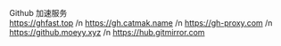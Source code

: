Github 加速服务    
https://ghfast.top /n
https://gh.catmak.name /n
https://gh-proxy.com /n
https://github.moeyy.xyz /n
https://hub.gitmirror.com

